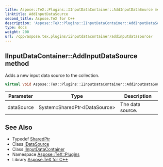 ```yaml
---
title: Aspose::TeX::Plugins::IInputDataContainer::AddInputDataSource method
linktitle: AddInputDataSource
second_title: Aspose.TeX for C++
description: 'Aspose::TeX::Plugins::IInputDataContainer::AddInputDataSource method. Adds a new input data source to the collection in C++.'
type: docs
weight: 200
url: /cpp/aspose.tex.plugins/iinputdatacontainer/addinputdatasource/
---
```

## IInputDataContainer::AddInputDataSource method


Adds a new input data source to the collection.

```cpp
virtual void Aspose::TeX::Plugins::IInputDataContainer::AddInputDataSource(System::SharedPtr<IDataSource> dataSource)=0
```


| Parameter | Type | Description |
| --- | --- | --- |
| dataSource | System::SharedPtr\<IDataSource\> | The data source. |

## See Also

* Typedef [SharedPtr](../../../system/sharedptr/)
* Class [IDataSource](../../idatasource/)
* Class [IInputDataContainer](../)
* Namespace [Aspose::TeX::Plugins](../../)
* Library [Aspose.TeX for C++](../../../)
